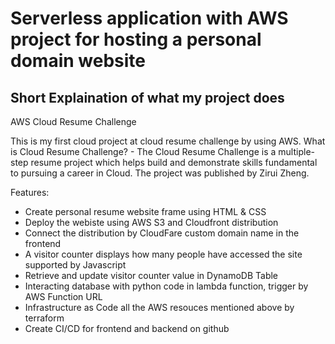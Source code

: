 # Serverless application with AWS project for hosting a personal domain website

## Short Explaination of what my project does

AWS Cloud Resume Challenge

This is my first cloud project at cloud resume challenge by using AWS. What is Cloud Resume Challenge? - The Cloud Resume Challenge is a multiple-step resume project which helps build and demonstrate skills fundamental to pursuing a career in Cloud. The project was published by Zirui Zheng.

Features:

- Create personal resume website frame using HTML & CSS
- Deploy the webiste using AWS S3 and Cloudfront distribution
- Connect the distribution by CloudFare custom domain name in the frontend
- A visitor counter displays how many people have accessed the site supported by Javascript
- Retrieve and update visitor counter value in DynamoDB Table
- Interacting database with python code in lambda function, trigger by AWS Function URL
- Infrastructure as Code all the AWS resouces mentioned above by terraform
- Create CI/CD for frontend and backend on github
